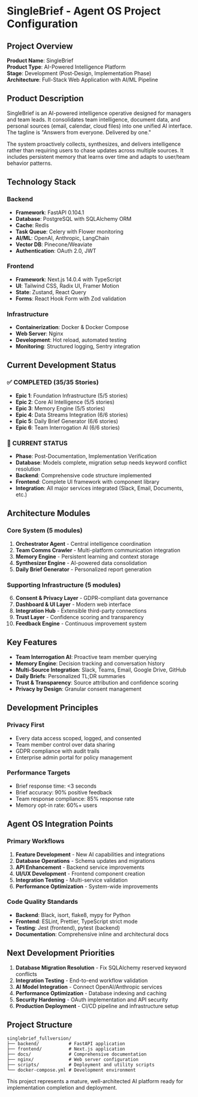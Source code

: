 # SingleBrief - Agent OS Project Configuration

## Project Overview

**Product Name**: SingleBrief  
**Product Type**: AI-Powered Intelligence Platform  
**Stage**: Development (Post-Design, Implementation Phase)  
**Architecture**: Full-Stack Web Application with AI/ML Pipeline  

## Product Description

SingleBrief is an AI-powered intelligence operative designed for managers and team leads. It consolidates team intelligence, document data, and personal sources (email, calendar, cloud files) into one unified AI interface. The tagline is "Answers from everyone. Delivered by one."

The system proactively collects, synthesizes, and delivers intelligence rather than requiring users to chase updates across multiple sources. It includes persistent memory that learns over time and adapts to user/team behavior patterns.

## Technology Stack

### Backend
- **Framework**: FastAPI 0.104.1
- **Database**: PostgreSQL with SQLAlchemy ORM
- **Cache**: Redis
- **Task Queue**: Celery with Flower monitoring
- **AI/ML**: OpenAI, Anthropic, LangChain
- **Vector DB**: Pinecone/Weaviate
- **Authentication**: OAuth 2.0, JWT

### Frontend
- **Framework**: Next.js 14.0.4 with TypeScript
- **UI**: Tailwind CSS, Radix UI, Framer Motion
- **State**: Zustand, React Query
- **Forms**: React Hook Form with Zod validation

### Infrastructure
- **Containerization**: Docker & Docker Compose
- **Web Server**: Nginx
- **Development**: Hot reload, automated testing
- **Monitoring**: Structured logging, Sentry integration

## Current Development Status

### ✅ COMPLETED (35/35 Stories)
- **Epic 1**: Foundation Infrastructure (5/5 stories)
- **Epic 2**: Core AI Intelligence (5/5 stories)
- **Epic 3**: Memory Engine (5/5 stories)
- **Epic 4**: Data Streams Integration (6/6 stories)
- **Epic 5**: Daily Brief Generator (6/6 stories)
- **Epic 6**: Team Interrogation AI (6/6 stories)

### 🚧 CURRENT STATUS
- **Phase**: Post-Documentation, Implementation Verification
- **Database**: Models complete, migration setup needs keyword conflict resolution
- **Backend**: Comprehensive code structure implemented
- **Frontend**: Complete UI framework with component library
- **Integration**: All major services integrated (Slack, Email, Documents, etc.)

## Architecture Modules

### Core System (5 modules)
1. **Orchestrator Agent** - Central intelligence coordination
2. **Team Comms Crawler** - Multi-platform communication integration
3. **Memory Engine** - Persistent learning and context storage
4. **Synthesizer Engine** - AI-powered data consolidation
5. **Daily Brief Generator** - Personalized report generation

### Supporting Infrastructure (5 modules)
6. **Consent & Privacy Layer** - GDPR-compliant data governance
7. **Dashboard & UI Layer** - Modern web interface
8. **Integration Hub** - Extensible third-party connections
9. **Trust Layer** - Confidence scoring and transparency
10. **Feedback Engine** - Continuous improvement system

## Key Features

- **Team Interrogation AI**: Proactive team member querying
- **Memory Engine**: Decision tracking and conversation history
- **Multi-Source Integration**: Slack, Teams, Email, Google Drive, GitHub
- **Daily Briefs**: Personalized TL;DR summaries
- **Trust & Transparency**: Source attribution and confidence scoring
- **Privacy by Design**: Granular consent management

## Development Principles

### Privacy First
- Every data access scoped, logged, and consented
- Team member control over data sharing
- GDPR compliance with audit trails
- Enterprise admin portal for policy management

### Performance Targets
- Brief response time: <3 seconds
- Brief accuracy: 90% positive feedback
- Team response compliance: 85% response rate
- Memory opt-in rate: 60%+ users

## Agent OS Integration Points

### Primary Workflows
1. **Feature Development** - New AI capabilities and integrations
2. **Database Operations** - Schema updates and migrations
3. **API Enhancement** - Backend service improvements
4. **UI/UX Development** - Frontend component creation
5. **Integration Testing** - Multi-service validation
6. **Performance Optimization** - System-wide improvements

### Code Quality Standards
- **Backend**: Black, isort, flake8, mypy for Python
- **Frontend**: ESLint, Prettier, TypeScript strict mode
- **Testing**: Jest (frontend), pytest (backend)
- **Documentation**: Comprehensive inline and architectural docs

## Next Development Priorities

1. **Database Migration Resolution** - Fix SQLAlchemy reserved keyword conflicts
2. **Integration Testing** - End-to-end workflow validation
3. **AI Model Integration** - Connect OpenAI/Anthropic services
4. **Performance Optimization** - Database indexing and caching
5. **Security Hardening** - OAuth implementation and API security
6. **Production Deployment** - CI/CD pipeline and infrastructure setup

## Project Structure

```
singlebrief_fullversion/
├── backend/           # FastAPI application
├── frontend/          # Next.js application
├── docs/              # Comprehensive documentation
├── nginx/             # Web server configuration
├── scripts/           # Deployment and utility scripts
└── docker-compose.yml # Development environment
```

This project represents a mature, well-architected AI platform ready for implementation completion and deployment.